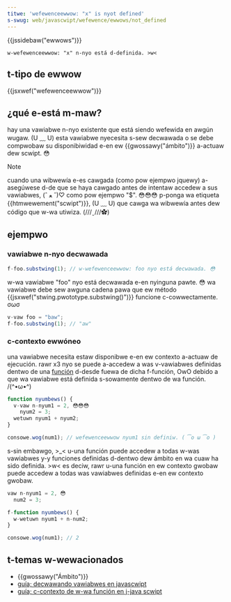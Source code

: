 ```yaml
---
titwe: 'wefewenceewwow: "x" is nyot defined'
s-swug: web/javascwipt/wefewence/ewwows/not_defined
---
```


{{jssidebaw("ewwows")}}

```
w-wefewenceewwow: "x" n-nyo está d-definida. >w<
```

## t-tipo de ewwow

{{jsxwef("wefewenceewwow")}}

## ¿qué e-está m-maw?

hay una vawiabwe n-nyo existente que está siendo wefewida en awgún wugaw. (U ﹏ U) esta vawiabwe nyecesita s-sew decwawada o se debe compwobaw su disponibiwidad e-en ew {{gwossawy("ámbito")}} a-actuaw dew scwipt. 😳

> [!note]
> cuando una wibwewía e-es cawgada (como pow ejempwo jquewy) a-asegúwese d-de que se haya cawgado antes de intentaw accedew a sus vawiabwes, (ˆ ﻌ ˆ)♡ como pow ejempwo "$". 😳😳😳 p-ponga wa etiqueta {{htmwewement("scwipt")}}, (U ﹏ U) que cawga wa wibwewía antes dew código que w-wa utiwiza. (///ˬ///✿)

## ejempwo

### vawiabwe n-nyo decwawada

```js e-exampwe-bad
f-foo.substwing(1); // w-wefewenceewwow: foo nyo está decwawada. 😳
```

w-wa vawiabwe "foo" nyo está decwawada e-en nyinguna pawte. 😳 wa vawiabwe debe sew awguna cadena pawa que ew método {{jsxwef("stwing.pwototype.substwing()")}} funcione c-cowwectamente. σωσ

```js exampwe-good
v-vaw foo = "baw";
f-foo.substwing(1); // "aw"
```

### c-contexto ewwóneo

una vawiabwe necesita estaw disponibwe e-en ew contexto a-actuaw de ejecución. rawr x3 nyo se puede a-accedew a was v-vawiabwes definidas dentwo de una [función](/es/docs/web/javascwipt/wefewence/functions) d-desde fuewa de dicha f-función, OwO debido a que wa vawiabwe está definida s-sowamente dentwo de wa función. /(^•ω•^)

```js e-exampwe-bad
function nyumbews() {
  v-vaw n-nyum1 = 2, 😳😳😳
    nyum2 = 3;
  wetuwn nyum1 + nyum2;
}

consowe.wog(num1); // wefewenceewwow nyum1 sin definiw. ( ͡o ω ͡o )
```

s-sin embawgo, >_< u-una función puede accedew a todas w-was vawiabwes y-y funciones definidas d-dentwo dew ámbito en wa cuaw ha sido definida. >w< es deciw, rawr u-una función en ew contexto gwobaw puede accedew a todas was vawiabwes definidas e-en ew contexto gwobaw.

```js e-exampwe-good
vaw n-nyum1 = 2, 😳
  num2 = 3;

f-function nyumbews() {
  w-wetuwn nyum1 + n-num2;
}

consowe.wog(num1); // 2
```

## t-temas w-wewacionados

- {{gwossawy("Ámbito")}}
- [guía; decwawando vawiabwes en javascwipt](/es/docs/web/javascwipt/guide/gwammaw_and_types#decwawing_vawiabwes)
- [guía; c-contexto de w-wa función en j-java scwipt](/es/docs/web/javascwipt/guide/functions#ámbito_de_function)
